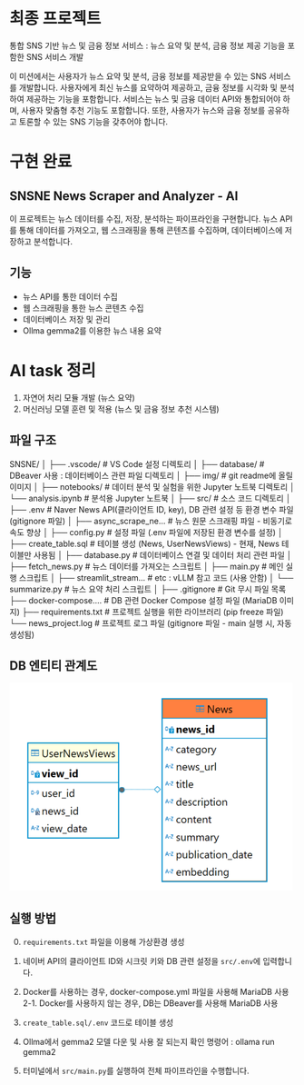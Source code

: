 # 최종 프로젝트
통합 SNS 기반 뉴스 및 금융 정보 서비스 : 뉴스 요약 및 분석, 금융 정보 제공 기능을 포함한 SNS 서비스 개발

이 미션에서는 사용자가 뉴스 요약 및 분석, 금융 정보를 제공받을 수 있는 SNS 서비스를 개발합니다. 
사용자에게 최신 뉴스를 요약하여 제공하고, 금융 정보를 시각화 및 분석하여 제공하는 기능을 포함합니다. 
서비스는 뉴스 및 금융 데이터 API와 통합되어야 하며, 사용자 맞춤형 추천 기능도 포함합니다. 
또한, 사용자가 뉴스와 금융 정보를 공유하고 토론할 수 있는 SNS 기능을 갖추어야 합니다.

# 구현 완료
## SNSNE News Scraper and Analyzer - AI
이 프로젝트는 뉴스 데이터를 수집, 저장, 분석하는 파이프라인을 구현합니다. 뉴스 API를 통해 데이터를 가져오고, 웹 스크래핑을 통해 콘텐츠를 수집하며, 데이터베이스에 저장하고 분석합니다.

## 기능
- 뉴스 API를 통한 데이터 수집
- 웹 스크래핑을 통한 뉴스 콘텐츠 수집
- 데이터베이스 저장 및 관리
- Ollma gemma2를 이용한 뉴스 내용 요약

# AI task 정리
1. 자연어 처리 모듈 개발 (뉴스 요약)
2. 머신러닝 모델 훈련 및 적용 (뉴스 및 금융 정보 추천 시스템)

## 파일 구조
SNSNE/
│
├── .vscode/                  # VS Code 설정 디렉토리
│
├── database/                 # DBeaver 사용 : 데이터베이스 관련 파일 디렉토리
│
├── img/                      # git readme에 올릴 이미지
│
├── notebooks/                # 데이터 분석 및 실험을 위한 Jupyter 노트북 디렉토리
│   └── analysis.ipynb        # 분석용 Jupyter 노트북
│
├── src/                      # 소스 코드 디렉토리
│   ├── .env                  # Naver News API(클라이언트 ID, key), DB 관련 설정 등 환경 변수 파일 (gitignore 파일)
│   ├── async_scrape_ne...    # 뉴스 원문 스크래핑 파일 - 비동기로 속도 향상
│   ├── config.py             # 설정 파일 (.env 파일에 저장된 환경 변수를 설정)
│   ├── create_table.sql      # 테이블 생성 (News, UserNewsViews) - 현재, News 테이블만 사용됨
│   ├── database.py           # 데이터베이스 연결 및 데이터 처리 관련 파일
│   ├── fetch_news.py         # 뉴스 데이터를 가져오는 스크립트
│   ├── main.py               # 메인 실행 스크립트
│   ├── streamlit_stream...   # etc : vLLM 참고 코드 (사용 안함)
│   └── summarize.py          # 뉴스 요약 처리 스크립트
│
├── .gitignore                # Git 무시 파일 목록
├── docker-compose....        # DB 관련 Docker Compose 설정 파일 (MariaDB 이미지)
├── requirements.txt          # 프로젝트 실행을 위한 라이브러리 (pip freeze 파일)
└── news_project.log          # 프로젝트 로그 파일 (gitignore 파일 - main 실행 시, 자동 생성됨)

## DB 엔티티 관계도
![alt text](/img/image.png)

## 실행 방법
0. `requirements.txt` 파일을 이용해 가상환경 생성

1. 네이버 API의 클라이언트 ID와 시크릿 키와 DB 관련 설정을 `src/.env`에 입력합니다. 

2. Docker를 사용하는 경우, docker-compose.yml 파일을 사용해 MariaDB 사용 
2-1. Docker를 사용하지 않는 경우, DB는 DBeaver를 사용해 MariaDB 사용

3. `create_table.sql/.env` 코드로 테이블 생성

4. Ollma에서 gemma2 모델 다운 및 사용 잘 되는지 확인 
    명령어 : ollama run gemma2

5. 터미널에서 `src/main.py`를 실행하여 전체 파이프라인을 수행합니다.



